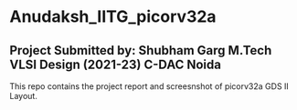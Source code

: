 # Anudaksh_IITG_picorv32a

Project Submitted by:
Shubham Garg
M.Tech VLSI Design (2021-23)
C-DAC Noida
--------------------------------------------------------------------------------
This repo contains the project report and screesnshot of picorv32a GDS II Layout.
